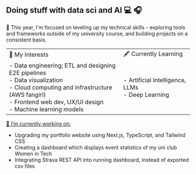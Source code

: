 ## Doing stuff with data sci and AI 💻 🎧

🌱 This year, I'm focused on leveling up my technical skills - exploring tools and frameworks outside of my university course, and building projects on a consistent basis. 

<table>
  <tr>
    <td>🦋 My Interests</td>
    <td>🖋️ Currently Learning</td>
  </tr>
  <tr>
    <td>
      - Data engineering; ETL and designing E2E pipelines<br>
      - Data visualization<br>
      - Cloud computing and infrastructure (AWS fangirl)<br>
      - Frontend web dev, UX/UI design<br>
      - Machine learning models
    </td>
    <td>
      - Artificial Intelligence, LLMs<br>
      - Deep Learning
    </td>
  </tr>
</table>

<ins>🔭 I’m currently working on:</ins>
  - Upgrading my portfolio website using Next.js, TypeScript, and Tailwind CSS  
  - Creating a dashboard which displays event statistics of my uni club Women in Tech
  - Integrating Strava REST API into running dashboard, instead of exported csv files


<!--
**Raine0554/Raine0554** is a ✨ _special_ ✨ repository because its `README.md` (this file) appears on your GitHub profile.

Hi, I’m Lorraine Sanares. I’m a Student and aspiring Data Scientist based in Melbourne, Australia.

As third-year Bachelor of Science student majoring in Data Science at the University of Melbourne, I specialise in extracting powerful and impacful insights from data; implementing advanced techniques in Python, SQL and Machine Learning. I use a wide range of visualisation tools to create beautiful and user-friendly visualisations. What's my story? What challenges did I face and how did I overcome them?
Here are some ideas to get you started:

- 🔭 I’m currently working on ...
- 🌱 I’m currently learning ...
- 👯 I’m looking to collaborate on ...
- 🤔 I’m looking for help with ...
- 💬 Ask me about ...
- 📫 How to reach me: ...
- 😄 Pronouns: ...
- ⚡ Fun fact: ...
-->
